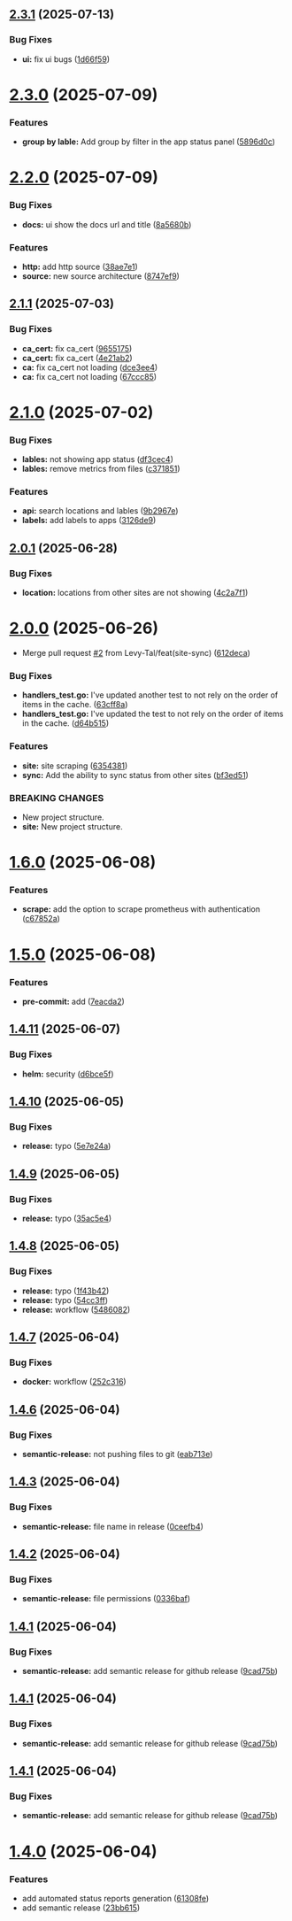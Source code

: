 ## [2.3.1](https://github.com/Levy-Tal/site-availability/compare/v2.3.0...v2.3.1) (2025-07-13)


### Bug Fixes

* **ui:** fix ui bugs ([1d66f59](https://github.com/Levy-Tal/site-availability/commit/1d66f59d60c61ac1cd078e5787ed6a4fb2d6458b))

# [2.3.0](https://github.com/Levy-Tal/site-availability/compare/v2.2.0...v2.3.0) (2025-07-09)


### Features

* **group by lable:** Add group by filter in the app status panel ([5896d0c](https://github.com/Levy-Tal/site-availability/commit/5896d0cfa82732e57bd78be11f0bc99cc537958e))

# [2.2.0](https://github.com/Levy-Tal/site-availability/compare/v2.1.1...v2.2.0) (2025-07-09)


### Bug Fixes

* **docs:** ui show the docs url and title ([8a5680b](https://github.com/Levy-Tal/site-availability/commit/8a5680bdb12729a1a8b35a076bafcc56c1a0e699))


### Features

* **http:** add http source ([38ae7e1](https://github.com/Levy-Tal/site-availability/commit/38ae7e1fa079a323c7ceeeeae09a0486635896d3))
* **source:** new source architecture ([8747ef9](https://github.com/Levy-Tal/site-availability/commit/8747ef92e136ffd967bda9d1433e063524e61cf0))

## [2.1.1](https://github.com/Levy-Tal/site-availability/compare/v2.1.0...v2.1.1) (2025-07-03)


### Bug Fixes

* **ca_cert:** fix ca_cert ([9655175](https://github.com/Levy-Tal/site-availability/commit/965517529c127681a41c25cc560eecfa4ddc24be))
* **ca_cert:** fix ca_cert ([4e21ab2](https://github.com/Levy-Tal/site-availability/commit/4e21ab2f1c6da8d5ff2e449095398cb2d850e2e7))
* **ca:** fix ca_cert not loading ([dce3ee4](https://github.com/Levy-Tal/site-availability/commit/dce3ee4f94a8ea53313d2e805ace5f80f4c1b19d))
* **ca:** fix ca_cert not loading ([67ccc85](https://github.com/Levy-Tal/site-availability/commit/67ccc85a205ce2ad986961d5b59f76e4a070f7cd))

# [2.1.0](https://github.com/Levy-Tal/site-availability/compare/v2.0.1...v2.1.0) (2025-07-02)


### Bug Fixes

* **lables:** not showing app status ([df3cec4](https://github.com/Levy-Tal/site-availability/commit/df3cec491cb2281ef7788c29a231a5e4284b8431))
* **lables:** remove metrics from files ([c371851](https://github.com/Levy-Tal/site-availability/commit/c371851adfcfee322e5bcd4cec05aa2b0a3aa69c))


### Features

* **api:** search locations and lables ([9b2967e](https://github.com/Levy-Tal/site-availability/commit/9b2967ea0bcc458030d238942ff3a23ba270bc79))
* **labels:** add labels to apps ([3126de9](https://github.com/Levy-Tal/site-availability/commit/3126de9a89096aa8ec3ec4f1ec53a4f0aed25bbb))

## [2.0.1](https://github.com/Levy-Tal/site-availability/compare/v2.0.0...v2.0.1) (2025-06-28)


### Bug Fixes

* **location:** locations from other sites are not showing ([4c2a7f1](https://github.com/Levy-Tal/site-availability/commit/4c2a7f15fbb8954bbed33f1c46d2c13ae44e0dca))

# [2.0.0](https://github.com/Levy-Tal/site-availability/compare/v1.6.0...v2.0.0) (2025-06-26)


* Merge pull request [#2](https://github.com/Levy-Tal/site-availability/issues/2) from Levy-Tal/feat(site-sync) ([612deca](https://github.com/Levy-Tal/site-availability/commit/612deca21e5946c5a3605baf070dc9489b9fd140))


### Bug Fixes

* **handlers_test.go:** I've updated another test to not rely on the order of items in the cache. ([63cff8a](https://github.com/Levy-Tal/site-availability/commit/63cff8ad841ffb658f31b927d1d57e11ca8d14d9))
* **handlers_test.go:** I've updated the test to not rely on the order of items in the cache. ([d64b515](https://github.com/Levy-Tal/site-availability/commit/d64b515bf46a5f3c09b1b0c7e7a3a30bb203aafc))


### Features

* **site:** site scraping ([6354381](https://github.com/Levy-Tal/site-availability/commit/6354381ecb9ddb41203ce1aa2ad6b774a7a83df5))
* **sync:** Add the ability to sync status from other sites ([bf3ed51](https://github.com/Levy-Tal/site-availability/commit/bf3ed51e7039e3e8de57570984378c99f20737ae))


### BREAKING CHANGES

* New project structure.
* **site:** New project structure.

# [1.6.0](https://github.com/Levy-Tal/site-availability/compare/v1.5.0...v1.6.0) (2025-06-08)


### Features

* **scrape:** add the option to scrape prometheus with authentication ([c67852a](https://github.com/Levy-Tal/site-availability/commit/c67852a8e35acfa49a0598aac485b8716c162a12))

# [1.5.0](https://github.com/Levy-Tal/site-availability/compare/v1.4.11...v1.5.0) (2025-06-08)


### Features

* **pre-commit:** add ([7eacda2](https://github.com/Levy-Tal/site-availability/commit/7eacda25f9d8e7812f0c1e8c1ee7b8d8bcd80f76))

## [1.4.11](https://github.com/Levy-Tal/site-availability/compare/v1.4.10...v1.4.11) (2025-06-07)

### Bug Fixes

- **helm:** security ([d6bce5f](https://github.com/Levy-Tal/site-availability/commit/d6bce5f1b6951a6ab42e0a6d1a50efd3a6e73b3f))

## [1.4.10](https://github.com/Levy-Tal/site-availability/compare/v1.4.9...v1.4.10) (2025-06-05)

### Bug Fixes

- **release:** typo ([5e7e24a](https://github.com/Levy-Tal/site-availability/commit/5e7e24ab9a942b1a8a24dfd37ec92d67d158e771))

## [1.4.9](https://github.com/Levy-Tal/site-availability/compare/v1.4.8...v1.4.9) (2025-06-05)

### Bug Fixes

- **release:** typo ([35ac5e4](https://github.com/Levy-Tal/site-availability/commit/35ac5e485c2ca1cfcfa7dfeedd41910f3e004653))

## [1.4.8](https://github.com/Levy-Tal/site-availability/compare/v1.4.7...v1.4.8) (2025-06-05)

### Bug Fixes

- **release:** typo ([1f43b42](https://github.com/Levy-Tal/site-availability/commit/1f43b42197079def51932b280c9a83c537cd4779))
- **release:** typo ([54cc3ff](https://github.com/Levy-Tal/site-availability/commit/54cc3ff87bbf18c7479edd41b920dd7c449e0cec))
- **release:** workflow ([5486082](https://github.com/Levy-Tal/site-availability/commit/5486082b0720320629983bee4593319f1e2a9af4))

## [1.4.7](https://github.com/Levy-Tal/site-availability/compare/v1.4.6...v1.4.7) (2025-06-04)

### Bug Fixes

- **docker:** workflow ([252c316](https://github.com/Levy-Tal/site-availability/commit/252c316f1045cb16633f714720a8a15b68d290d8))

## [1.4.6](https://github.com/Levy-Tal/site-availability/compare/v1.4.5...v1.4.6) (2025-06-04)

### Bug Fixes

- **semantic-release:** not pushing files to git ([eab713e](https://github.com/Levy-Tal/site-availability/commit/eab713e3b8c1c134b796adcec9ae6977d2b48a8f))

## [1.4.3](https://github.com/Levy-Tal/site-availability/compare/v1.4.2...v1.4.3) (2025-06-04)

### Bug Fixes

- **semantic-release:** file name in release ([0ceefb4](https://github.com/Levy-Tal/site-availability/commit/0ceefb49ce7c9c0ce80264f658c11a8699ca1861))

## [1.4.2](https://github.com/Levy-Tal/site-availability/compare/v1.4.1...v1.4.2) (2025-06-04)

### Bug Fixes

- **semantic-release:** file permissions ([0336baf](https://github.com/Levy-Tal/site-availability/commit/0336bafe747ee36359dca5d95c4ffd955d4c88bd))

## [1.4.1](https://github.com/Levy-Tal/site-availability/compare/v1.4.0...v1.4.1) (2025-06-04)

### Bug Fixes

- **semantic-release:** add semantic release for github release ([9cad75b](https://github.com/Levy-Tal/site-availability/commit/9cad75bdf6177a5063fc5ce4df41e8f1ccddae3b))

## [1.4.1](https://github.com/Levy-Tal/site-availability/compare/v1.4.0...v1.4.1) (2025-06-04)

### Bug Fixes

- **semantic-release:** add semantic release for github release ([9cad75b](https://github.com/Levy-Tal/site-availability/commit/9cad75bdf6177a5063fc5ce4df41e8f1ccddae3b))

## [1.4.1](https://github.com/Levy-Tal/site-availability/compare/v1.4.0...v1.4.1) (2025-06-04)

### Bug Fixes

- **semantic-release:** add semantic release for github release ([9cad75b](https://github.com/Levy-Tal/site-availability/commit/9cad75bdf6177a5063fc5ce4df41e8f1ccddae3b))

# [1.4.0](https://github.com/Levy-Tal/site-availability/compare/v1.3.0...v1.4.0) (2025-06-04)

### Features

- add automated status reports generation ([61308fe](https://github.com/Levy-Tal/site-availability/commit/61308feba138d050c2d102f6a333e7584f1d8dec))
- add semantic release ([23bb615](https://github.com/Levy-Tal/site-availability/commit/23bb6155c6b37723b3f0ab72c9457ee2009f9d4e))
